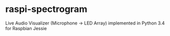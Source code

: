 # raspi-spectrogram
Live Audio Visualizer (Microphone -> LED Array) implemented in Python 3.4 for Raspbian Jessie
